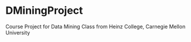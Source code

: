 # DMiningProject
Course Project for Data Mining Class from Heinz College, Carnegie Mellon University
